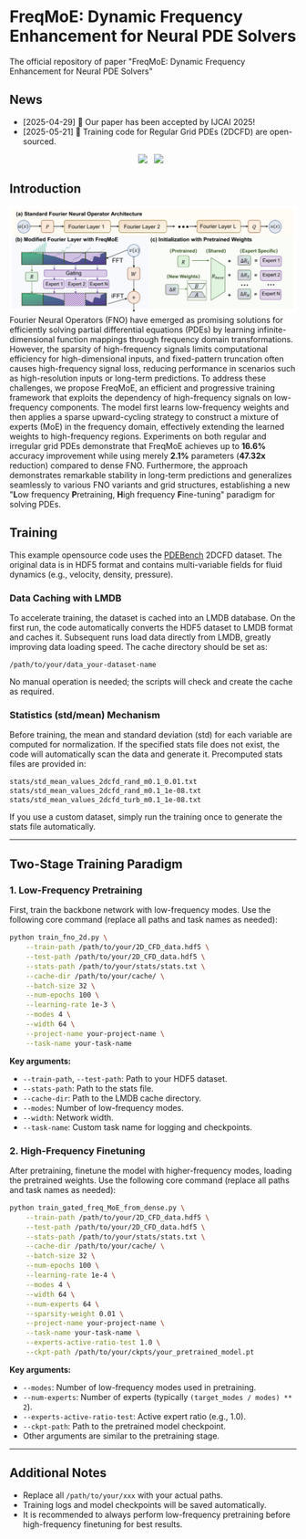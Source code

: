 # FreqMoE: Dynamic Frequency Enhancement for Neural PDE Solvers
The official repository of paper "FreqMoE: Dynamic Frequency Enhancement for Neural PDE Solvers" 

## News
+ [2025-04-29]</b> 🎉 Our paper has been accepted by IJCAI 2025!
+ [2025-05-21]</b> 🎉 Training code for Regular Grid PDEs (2DCFD) are open-sourced.

<div align="center">
 <a href='https://arxiv.org/pdf/2505.06858'><img src='https://img.shields.io/badge/arXiv-2505.06858-b31b1b.svg'></a> &nbsp;
 <a href='https://tarpelite.github.io/FreqMoE/'><img src='https://img.shields.io/badge/Project-Page-Green'></a> &nbsp;
</div>

## Introduction

![method](./assets/method.png)
Fourier Neural Operators (FNO) have emerged as promising solutions for efficiently solving partial differential equations (PDEs) by learning infinite-dimensional function mappings through frequency domain transformations. 
However, the sparsity of high-frequency signals limits computational efficiency for high-dimensional inputs, 
and fixed-pattern truncation often causes high-frequency signal loss, reducing performance in scenarios such as high-resolution inputs or long-term predictions. 
To address these challenges, we propose FreqMoE, an efficient and progressive training framework that exploits the dependency of high-frequency signals on low-frequency components. 
The model first learns low-frequency weights and then applies a sparse upward-cycling strategy to construct a mixture of experts (MoE) in the frequency domain, 
effectively extending the learned weights to high-frequency regions. 
Experiments on both regular and irregular grid PDEs demonstrate that FreqMoE achieves up to <b>16.6%</b> accuracy improvement while using merely <b>2.1%</b> parameters (<b>47.32x</b> reduction) compared to dense FNO. 
Furthermore, the approach demonstrates remarkable stability in long-term predictions and generalizes seamlessly to various FNO variants and grid structures, 
establishing a new "<b>L</b>ow frequency <b>P</b>retraining, <b>H</b>igh frequency <b>F</b>ine-tuning" paradigm for solving PDEs.

## Training

This example opensource code uses the [PDEBench](https://github.com/ArashMehrjou/PDEBench) 2DCFD dataset. The original data is in HDF5 format and contains multi-variable fields for fluid dynamics (e.g., velocity, density, pressure).

### Data Caching with LMDB

To accelerate training, the dataset is cached into an LMDB database. On the first run, the code automatically converts the HDF5 dataset to LMDB format and caches it. Subsequent runs load data directly from LMDB, greatly improving data loading speed. The cache directory should be set as:

```
/path/to/your/data_your-dataset-name
```

No manual operation is needed; the scripts will check and create the cache as required.

### Statistics (std/mean) Mechanism

Before training, the mean and standard deviation (std) for each variable are computed for normalization. If the specified stats file does not exist, the code will automatically scan the data and generate it. Precomputed stats files are provided in:

```
stats/std_mean_values_2dcfd_rand_m0.1_0.01.txt
stats/std_mean_values_2dcfd_rand_m0.1_1e-08.txt
stats/std_mean_values_2dcfd_turb_m0.1_1e-08.txt
```

If you use a custom dataset, simply run the training once to generate the stats file automatically.

---

## Two-Stage Training Paradigm

### 1. Low-Frequency Pretraining

First, train the backbone network with low-frequency modes. Use the following core command (replace all paths and task names as needed):

```bash
python train_fno_2d.py \
    --train-path /path/to/your/2D_CFD_data.hdf5 \
    --test-path /path/to/your/2D_CFD_data.hdf5 \
    --stats-path /path/to/your/stats/stats.txt \
    --cache-dir /path/to/your/cache/ \
    --batch-size 32 \
    --num-epochs 100 \
    --learning-rate 1e-3 \
    --modes 4 \
    --width 64 \
    --project-name your-project-name \
    --task-name your-task-name
```

**Key arguments:**
- `--train-path`, `--test-path`: Path to your HDF5 dataset.
- `--stats-path`: Path to the stats file.
- `--cache-dir`: Path to the LMDB cache directory.
- `--modes`: Number of low-frequency modes.
- `--width`: Network width.
- `--task-name`: Custom task name for logging and checkpoints.

### 2. High-Frequency Finetuning

After pretraining, finetune the model with higher-frequency modes, loading the pretrained weights. Use the following core command (replace all paths and task names as needed):

```bash
python train_gated_freq_MoE_from_dense.py \
    --train-path /path/to/your/2D_CFD_data.hdf5 \
    --test-path /path/to/your/2D_CFD_data.hdf5 \
    --stats-path /path/to/your/stats/stats.txt \
    --cache-dir /path/to/your/cache/ \
    --batch-size 32 \
    --num-epochs 100 \
    --learning-rate 1e-4 \
    --modes 4 \
    --width 64 \
    --num-experts 64 \
    --sparsity-weight 0.01 \
    --project-name your-project-name \
    --task-name your-task-name \
    --experts-active-ratio-test 1.0 \
    --ckpt-path /path/to/your/ckpts/your_pretrained_model.pt
```

**Key arguments:**
- `--modes`: Number of low-frequency modes used in pretraining.
- `--num-experts`: Number of experts (typically `(target_modes / modes) ** 2`).
- `--experts-active-ratio-test`: Active expert ratio (e.g., 1.0).
- `--ckpt-path`: Path to the pretrained model checkpoint.
- Other arguments are similar to the pretraining stage.

---

## Additional Notes

- Replace all `/path/to/your/xxx` with your actual paths.
- Training logs and model checkpoints will be saved automatically.
- It is recommended to always perform low-frequency pretraining before high-frequency finetuning for best results.

